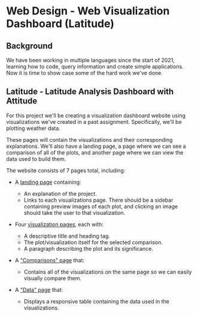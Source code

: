 # Web Design - Web Visualization Dashboard (Latitude)

## Background

We have been working in multiple languages since the start of 2021, learning how to code, query information and create simple applications. Now it is time to show case some of the hard work we've done.

## Latitude - Latitude Analysis Dashboard with Attitude

For this project we'll be creating a visualization dashboard website using visualizations we've created in a past assignment. Specifically, we'll be plotting weather data.

These pages will contain the visualizations and their corresponding explanations. We'll also have a landing page, a page where we can see a comparison of all of the plots, and another page where we can view the data used to build them.

The website consists of 7 pages total, including:

* A [landing page](#landing-page) containing:
  * An explanation of the project.
  * Links to each visualizations page. There should be a sidebar containing preview images of each plot, and clicking an image should take the user to that visualization.
* Four [visualization pages](#visualization-pages), each with:
  * A descriptive title and heading tag.
  * The plot/visualization itself for the selected comparison.
  * A paragraph describing the plot and its significance.
* A ["Comparisons" page](#comparisons-page) that:
  * Contains all of the visualizations on the same page so we can easily visually compare them.
     
* A ["Data" page](#data-page) that:
  * Displays a responsive table containing the data used in the visualizations.
   
